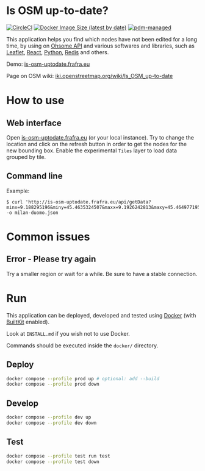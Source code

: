 # Is OSM up-to-date?

[![CircleCI](https://img.shields.io/circleci/build/github/frafra/is-osm-uptodate.svg)](https://circleci.com/gh/frafra/is-osm-uptodate)
[![Docker Image Size (latest by date)](https://img.shields.io/docker/image-size/frafra/is-osm-uptodate)](https://hub.docker.com/r/frafra/is-osm-uptodate)
[![pdm-managed](https://img.shields.io/badge/pdm-managed-blueviolet)](https://pdm.fming.dev)

This application helps you find which nodes have not been edited for a long time, by using on [Ohsome API](https://api.ohsome.org/) and various softwares and libraries, such as [Leaflet](https://leafletjs.com/), [React](https://reactjs.org), [Python](https://www.python.org/), [Redis](https://redis.io/) and others.

Demo: [is-osm-uptodate.frafra.eu](https://is-osm-uptodate.frafra.eu/)

Page on OSM wiki: [iki.openstreetmap.org/wiki/Is_OSM_up-to-date](https://wiki.openstreetmap.org/wiki/Is_OSM_up-to-date)

# How to use

## Web interface

Open [is-osm-uptodate.frafra.eu](https://is-osm-uptodate.frafra.eu/) (or your local instance). Try to change the location and click on the refresh button in order to get the nodes for the new bounding box.
Enable the experimental `Tiles` layer to load data grouped by tile.

## Command line

Example:

```
$ curl 'http://is-osm-uptodate.frafra.eu/api/getData?minx=9.188295196&miny=45.4635324507&maxx=9.1926242813&maxy=45.4649771956' -o milan-duomo.json
```

# Common issues

## Error - Please try again

Try a smaller region or wait for a while. Be sure to have a stable connection.

# Run

This application can be deployed, developed and tested using [Docker](https://docs.docker.com) (with [BuiltKit](https://docs.docker.com/develop/develop-images/build_enhancements/#to-enable-buildkit-builds) enabled).

Look at `INSTALL.md` if you wish not to use Docker.

Commands should be executed inside the `docker/` directory.

## Deploy

```bash
docker compose --profile prod up # optional: add --build
docker compose --profile prod down
```

## Develop

```bash
docker compose --profile dev up
docker compose --profile dev down
```

## Test

```bash
docker compose --profile test run test
docker compose --profile test down
```
